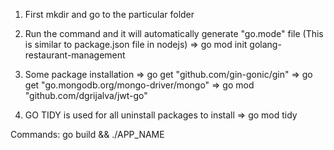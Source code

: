 1. First mkdir and go to the particular folder

2. Run the command and it will automatically generate "go.mode" file (This is similar to package.json file in nodejs) 
    => go mod init golang-restaurant-management
   
3. Some package installation
    => go get "github.com/gin-gonic/gin"
    => go get "go.mongodb.org/mongo-driver/mongo"
    => go mod "github.com/dgrijalva/jwt-go"
    
4. GO TIDY is used for all uninstall packages to install 
    => go mod tidy

Commands: go build && ./APP_NAME
